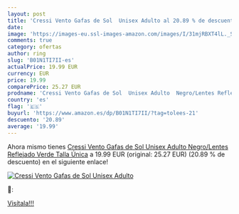 ```yaml
---
layout: post
title: 'Cressi Vento Gafas de Sol  Unisex Adulto al 20.89 % de descuento'
date: 
image: 'https://images-eu.ssl-images-amazon.com/images/I/31mjRBXT4lL._SL200_.jpg'
comments: true
category: ofertas
author: ring
slug: 'B01N1TI7II-es'
actualPrice: 19.99 EUR
currency: EUR
price: 19.99
comparePrice: 25.27 EUR
prodname: 'Cressi Vento Gafas de Sol  Unisex Adulto  Negro/Lentes Reflejado Verde  Talla Única'
country: 'es'
flag: '🇪🇸'
buyurl: 'https://www.amazon.es/dp/B01N1TI7II/?tag=tolees-21'
descuento: '20.89'
average: '19.99'
---
```


Ahora mismo tienes [Cressi Vento Gafas de Sol  Unisex Adulto  Negro/Lentes Reflejado Verde  Talla Única](https://www.amazon.es/dp/B01N1TI7II/?tag=tolees-21) a 19.99 EUR (original: 25.27 EUR) (20.89 %  de descuento) en el siguiente enlace!

[![Cressi Vento Gafas de Sol  Unisex Adulto](https://images-eu.ssl-images-amazon.com/images/I/31mjRBXT4lL._SL200_.jpg)](https://www.amazon.es/dp/B01N1TI7II/?tag=tolees-21)

🔎:


[Visítala!!!](https://www.amazon.es/dp/B01N1TI7II/?tag=tolees-21)
